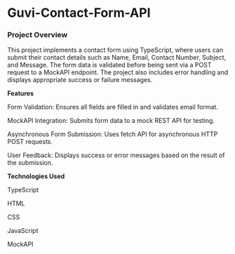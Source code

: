# Guvi-Contact-Form-API

### Project Overview

This project implements a contact form using TypeScript, where users can submit their contact details such as Name, Email, Contact Number, Subject, and Message. The form data is validated before being sent via a POST request to a MockAPI endpoint. The project also includes error handling and displays appropriate success or failure messages.

__Features__

Form Validation: Ensures all fields are filled in and validates email format.

MockAPI Integration: Submits form data to a mock REST API for testing.

Asynchronous Form Submission: Uses fetch API for asynchronous HTTP POST requests.

User Feedback: Displays success or error messages based on the result of the submission.

__Technologies Used__

TypeScript

HTML

CSS

JavaScript

MockAPI
